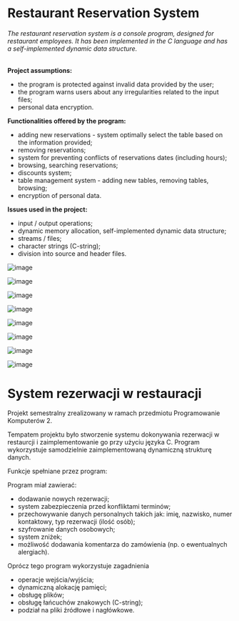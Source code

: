 
# Restaurant Reservation System

###### The restaurant reservation system is a console program, designed for restaurant employees. It has been implemented in the C language and has a self-implemented dynamic data structure.

**Project assumptions:**
- the program is protected against invalid data provided by the user;
- the program warns users about any irregularities related to the input files;
- personal data encryption.

**Functionalities offered by the program:**
- adding new reservations - system optimally select the table based on the information provided;
- removing reservations;
- system for preventing conflicts of reservations dates (including hours);
- browsing, searching reservations;
- discounts system;
- table management system - adding new tables, removing tables, browsing;
- encryption of personal data.

**Issues used in the project:**
- input / output operations;
- dynamic memory allocation, self-implemented dynamic data structure;
- streams / files;
- character strings (C-string);
- division into source and header files. 


![image](https://user-images.githubusercontent.com/56382779/114640946-6ca85080-9cd1-11eb-86b4-5ea4c9f29eba.png)

![image](https://user-images.githubusercontent.com/56382779/114643246-95cae000-9cd5-11eb-99e2-a7e4dc22f945.png)

![image](https://user-images.githubusercontent.com/56382779/114643288-b004be00-9cd5-11eb-89fa-a1aabcbdda53.png)

![image](https://user-images.githubusercontent.com/56382779/114643344-c4e15180-9cd5-11eb-87ac-78a397151dac.png)

![image](https://user-images.githubusercontent.com/56382779/114643372-d3c80400-9cd5-11eb-8a81-e8d3093bc80f.png)

![image](https://user-images.githubusercontent.com/56382779/114643460-f6f2b380-9cd5-11eb-93ca-92a01bfd5bd7.png)

![image](https://user-images.githubusercontent.com/56382779/114643539-25708e80-9cd6-11eb-8c0f-cbaf631236f6.png)

![image](https://user-images.githubusercontent.com/56382779/114643417-e6dad400-9cd5-11eb-8cdf-851da8aaa077.png)


# System rezerwacji w restauracji


Projekt semestralny zrealizowany w ramach przedmiotu Programowanie Komputerów 2. 

Tempatem projektu było stworzenie systemu dokonywania rezerwacji w restaurcji i zaimplementowanie go przy użyciu języka C. Program wykorzystuje samodzielnie zaimplementowaną dynamiczną strukturę danych.

Funkcje spełniane przez program:

Program miał zawierać:
- dodawanie nowych rezerwacji;
- system zabezpieczenia przed konfliktami terminów;
- przechowywanie danych personalnych takich jak: imię, nazwisko, numer kontaktowy, typ rezerwacji (ilość osób);
- szyfrowanie danych osobowych;
- system zniżek;
- możliwość dodawania komentarza do zamówienia (np. o ewentualnych alergiach).


Oprócz tego program wykorzystuje zagadnienia
- operacje wejścia/wyjścia;
- dynamiczną alokację pamięci;
- obsługę plików;
- obsługę łańcuchów znakowych (C-string);
- podział na pliki źródłowe i nagłówkowe.

